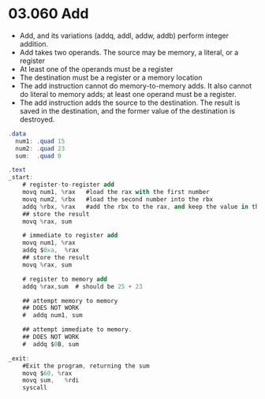 # 03.060 Add

* Add, and its variations (addq, addl, addw, addb) perform integer addition.  
* Add takes two operands.  The source may be memory, a literal, or a register
* At least one of the operands must be a register
* The destination must be a register or a memory location
* The add instruction cannot do memory-to-memory adds.  It also cannot do literal to memory adds; at least one operand must be a register.
* The add instruction adds the source to the destination.  The result is saved in the destination, and the former value of the destination is destroyed.

```as
.data
  num1: .quad 15
  num2: .quad 23
  sum:  .quad 0

.text
_start:
    # register-to-register add
    movq num1, %rax   #load the rax with the first number
    movq num2, %rbx   #load the second number into the rbx
    addq %rbx, %rax   #add the rbx to the rax, and keep the value in the rax
    ## store the result
    movq %rax, sum

    # immediate to register add
    movq num1, %rax
    addq $0xa,  %rax
    ## store the result
    movq %rax, sum

    # register to memory add
    addq %rax,sum  # should be 25 + 23

    ## attempt memory to memory
    ## DOES NOT WORK
    #  addq num1, sum

    ## attempt immediate to memory.
    ## DOES NOT WORK
    #  addq $0B, sum

_exit:
    #Exit the program, returning the sum
    movq $60, %rax
    movq sum,   %rdi
    syscall
```